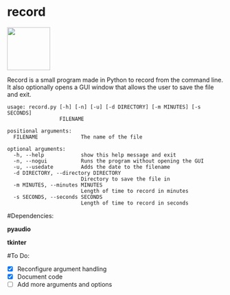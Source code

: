 # record

<img width=100px src="https://raw.githubusercontent.com/nadehi18/social-templates/master/codecard-python.png">

Record is a small program made in Python to record from the command line.
It also optionally opens a GUI window that allows the user to save the file and exit.


    usage: record.py [-h] [-n] [-u] [-d DIRECTORY] [-m MINUTES] [-s SECONDS]
                     FILENAME

    positional arguments:
      FILENAME              The name of the file

    optional arguments:
      -h, --help            show this help message and exit
      -n, --nogui           Runs the program without opening the GUI
      -u, --usedate         Adds the date to the filename
      -d DIRECTORY, --directory DIRECTORY
                            Directory to save the file in
      -m MINUTES, --minutes MINUTES
                            Length of time to record in minutes
      -s SECONDS, --seconds SECONDS
                            Length of time to record in seconds





#Dependencies:

**pyaudio**

**tkinter**

#To Do:

- [x] Reconfigure argument handling
- [x] Document code
- [ ] Add more arguments and options
